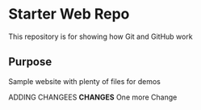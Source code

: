 # Starter Web Repo

This repository is for showing how Git and GitHub work

## Purpose

Sample website with plenty of files for demos

ADDING CHANGEES __CHANGES__
One more Change